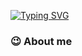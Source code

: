 [![Typing SVG](https://readme-typing-svg.demolab.com?font=Fira+Code&pause=1000&width=435&lines=pengchaoJay+%E7%A5%9D%E4%BD%A0%E4%BB%8A%E5%A4%A9%E5%8F%88%E8%BF%9B%E6%AD%A5%E5%95%A6)](https://git.io/typing-svg)
### :wink: About me 



<!--
**PengChaoJay/PengChaoJay** is a ✨ _special_ ✨ repository because its `README.md` (this file) appears on your GitHub profile.

Here are some ideas to get you started:

- 🔭 I’m currently working on ...
- 🌱 I’m currently learning ...
- 👯 I’m looking to collaborate on ...
- 🤔 I’m looking for help with ...
- 💬 Ask me about ...
- 📫 How to reach me: ...
- 😄 Pronouns: ...
- ⚡ Fun fact: ...
-->
